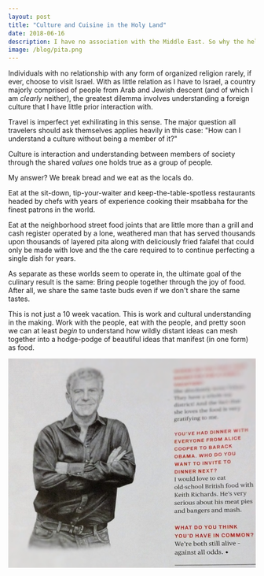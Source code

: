 ```yaml
---
layout: post
title: "Culture and Cuisine in the Holy Land"
date: 2018-06-16
description: I have no association with the Middle East. So why the hell am I here?
image: /blog/pita.png
---
```

Individuals with no relationship with any form of organized religion rarely, if ever, choose to visit Israel. With as little relation as I have to Israel, a country majorly comprised of people from Arab and Jewish descent (and of which I am *clearly* neither), the greatest dilemma involves understanding a foreign culture that I have little prior interaction with.

Travel is imperfect yet exhilirating in this sense. The major question all travelers should ask themselves applies heavily in this case: "How can I understand a culture without being a member of it?"

Culture is interaction and understanding between members of society through the shared *values* one holds true as a group of people. 

My answer? We break bread and we eat as the locals do.

Eat at the sit-down, tip-your-waiter and keep-the-table-spotless restaurants headed by chefs with years of experience cooking their msabbaha for the finest patrons in the world.

Eat at the neighborhood street food joints that are little more than a grill and cash register operated by a lone, weathered man that has served thousands upon thousands of layered pita along with deliciously fried falafel that could only be made with love and the the care required to to continue perfecting a single dish for years.

As separate as these worlds seem to operate in, the ultimate goal of the culinary result is the same: Bring people together through the joy of food. After all, we share the same taste buds even if we don't share the same tastes.

This is not just a 10 week vacation. This is work and cultural understanding in the making. Work with the people, eat with the people, and pretty soon we can at least *begin* to understand how wildly distant ideas can mesh together into a hodge-podge of beautiful ideas that manifest (in one form) as food.

![Bourdain lives on.]( /blog/anthony.png )

